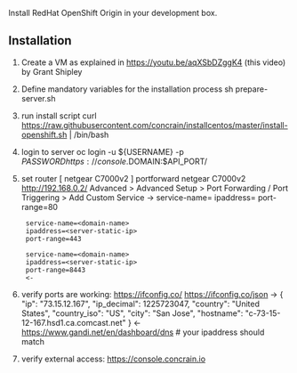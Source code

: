 Install RedHat OpenShift Origin in your development box.

## Installation

1. Create a VM as explained in https://youtu.be/aqXSbDZggK4 (this video) by Grant Shipley

2. Define mandatory variables for the installation process
sh prepare-server.sh

3. run install script
curl https://raw.githubusercontent.com/concrain/installcentos/master/install-openshift.sh | /bin/bash

4. login to server
oc login -u ${USERNAME} -p ${PASSWORD} https://console.$DOMAIN:$API_PORT/

5. set router
[ netgear C7000v2 ]
	portforward
	netgear C7000v2
	http://192.168.0.2/
	Advanced > Advanced Setup > Port Forwarding / Port Triggering > Add Custom Service
		->
		service-name=<domain-name>
		ipaddress=<server-static-ip>
		port-range=80

		service-name=<domain-name>
		ipaddress=<server-static-ip>
		port-range=443

		service-name=<domain-name>
		ipaddress=<server-static-ip>
		port-range=8443		
		<-

6. verify ports are working:
	https://ifconfig.co/
	https://ifconfig.co/json
	->
	{
	  "ip": "73.15.12.167",
	  "ip_decimal": 1225723047,
	  "country": "United States",
	  "country_iso": "US",
	  "city": "San Jose",
	  "hostname": "c-73-15-12-167.hsd1.ca.comcast.net"
	}
	<-
	https://www.gandi.net/en/dashboard/dns
		# your ipaddress should match

7. verify external access:
https://console.concrain.io
